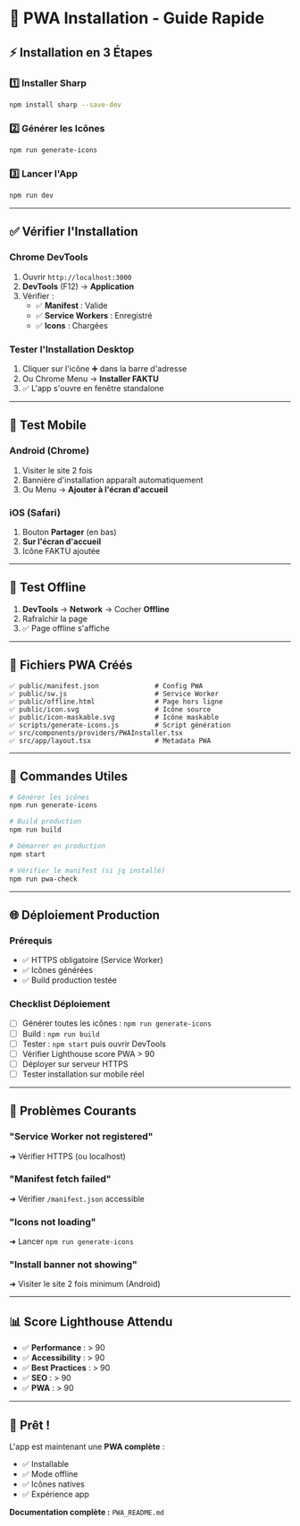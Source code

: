 # 🚀 PWA Installation - Guide Rapide

## ⚡ Installation en 3 Étapes

### 1️⃣ Installer Sharp
```bash
npm install sharp --save-dev
```

### 2️⃣ Générer les Icônes
```bash
npm run generate-icons
```

### 3️⃣ Lancer l'App
```bash
npm run dev
```

---

## ✅ Vérifier l'Installation

### **Chrome DevTools**
1. Ouvrir `http://localhost:3000`
2. **DevTools** (F12) → **Application**
3. Vérifier :
   - ✅ **Manifest** : Valide
   - ✅ **Service Workers** : Enregistré
   - ✅ **Icons** : Chargées

### **Tester l'Installation Desktop**
1. Cliquer sur l'icône ➕ dans la barre d'adresse
2. Ou Chrome Menu → **Installer FAKTU**
3. ✅ L'app s'ouvre en fenêtre standalone

---

## 📱 Test Mobile

### **Android (Chrome)**
1. Visiter le site 2 fois
2. Bannière d'installation apparaît automatiquement
3. Ou Menu → **Ajouter à l'écran d'accueil**

### **iOS (Safari)**
1. Bouton **Partager** (en bas)
2. **Sur l'écran d'accueil**
3. Icône FAKTU ajoutée

---

## 🧪 Test Offline

1. **DevTools** → **Network** → Cocher **Offline**
2. Rafraîchir la page
3. ✅ Page offline s'affiche

---

## 📂 Fichiers PWA Créés

```
✅ public/manifest.json              # Config PWA
✅ public/sw.js                      # Service Worker
✅ public/offline.html               # Page hors ligne
✅ public/icon.svg                   # Icône source
✅ public/icon-maskable.svg          # Icône maskable
✅ scripts/generate-icons.js         # Script génération
✅ src/components/providers/PWAInstaller.tsx
✅ src/app/layout.tsx                # Metadata PWA
```

---

## 🔧 Commandes Utiles

```bash
# Générer les icônes
npm run generate-icons

# Build production
npm run build

# Démarrer en production
npm start

# Vérifier le manifest (si jq installé)
npm run pwa-check
```

---

## 🌐 Déploiement Production

### **Prérequis**
- ✅ HTTPS obligatoire (Service Worker)
- ✅ Icônes générées
- ✅ Build production testée

### **Checklist Déploiement**
- [ ] Générer toutes les icônes : `npm run generate-icons`
- [ ] Build : `npm run build`
- [ ] Tester : `npm start` puis ouvrir DevTools
- [ ] Vérifier Lighthouse score PWA > 90
- [ ] Déployer sur serveur HTTPS
- [ ] Tester installation sur mobile réel

---

## 🐛 Problèmes Courants

### **"Service Worker not registered"**
➜ Vérifier HTTPS (ou localhost)

### **"Manifest fetch failed"**
➜ Vérifier `/manifest.json` accessible

### **"Icons not loading"**
➜ Lancer `npm run generate-icons`

### **"Install banner not showing"**
➜ Visiter le site 2 fois minimum (Android)

---

## 📊 Score Lighthouse Attendu

- ✅ **Performance** : > 90
- ✅ **Accessibility** : > 90
- ✅ **Best Practices** : > 90
- ✅ **SEO** : > 90
- ✅ **PWA** : > 90

---

## 🎉 Prêt !

L'app est maintenant une **PWA complète** :
- ✅ Installable
- ✅ Mode offline
- ✅ Icônes natives
- ✅ Expérience app

**Documentation complète :** `PWA_README.md`
